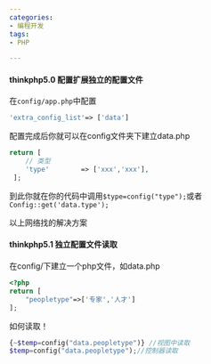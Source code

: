 ```yaml
---
categories: 
- 编程开发
tags:
- PHP

---
```


#### thinkphp5.0 配置扩展独立的配置文件

在```config/app.php```中配置

```php
'extra_config_list'=> ['data']
```

配置完成后你就可以在config文件夹下建立data.php

```php
return [
    // 类型
    'type'        => ['xxx','xxx'],
 ];
```



到此你就在你的代码中调用```$type=config("type");```或者```Config::get('data.type');```

以上网络找的解决方案

#### thinkphp5.1 独立配置文件读取

在config/下建立一个php文件，如data.php

```php
<?php
return [
    "peopletype"=>['专家','人才']
];
```

如何读取！

````php
{~$temp=config("data.peopletype")} //视图中读取
$temp=config("data.peopletype");//控制器读取
````

